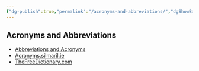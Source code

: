 ```yaml
---
{"dg-publish":true,"permalink":"/acronyms-and-abbreviations/","dgShowBacklinks":true,"dgShowLocalGraph":true}
---
```



## Acronyms and Abbreviations
- [Abbreviations and Acronyms](https://abbreviations.yourdictionary.com/)
- [Acronyms.silmaril.ie](https://acronyms.silmaril.ie/)
- [TheFreeDictionary.com](https://acronyms.thefreedictionary.com/)